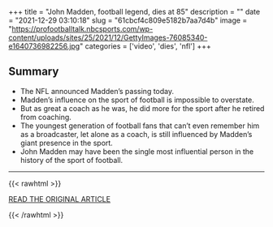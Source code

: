 +++
title = "John Madden, football legend, dies at 85"
description = ""
date = "2021-12-29 03:10:18"
slug = "61cbcf4c809e5182b7aa7d4b"
image = "https://profootballtalk.nbcsports.com/wp-content/uploads/sites/25/2021/12/GettyImages-76085340-e1640736982256.jpg"
categories = ['video', 'dies', 'nfl']
+++



## Summary

- The NFL announced Madden’s passing today.
- Madden’s influence on the sport of football is impossible to overstate.
- But as great a coach as he was, he did more for the sport after he retired from coaching.
- The youngest generation of football fans that can’t even remember him as a broadcaster, let alone as a coach, is still influenced by Madden’s giant presence in the sport.
- John Madden may have been the single most influential person in the history of the sport of football.

---

{{< rawhtml >}}
  <p class="article-category">
    <a target="_blank" href="https://profootballtalk.nbcsports.com/2021/12/28/john-madden-football-legend-dies-at-85/">READ THE ORIGINAL ARTICLE</a>
  </p>
{{< /rawhtml >}}
